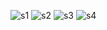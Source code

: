 ![s1](https://github.com/DanishKumar1001/sit725-2023-t1-prac3/assets/127257306/a7578009-673f-49c2-a683-6f46422162c9)
![s2](https://github.com/DanishKumar1001/sit725-2023-t1-prac3/assets/127257306/d4cdb4a6-acb3-46eb-87c9-045d80f60d35)
![s3](https://github.com/DanishKumar1001/sit725-2023-t1-prac3/assets/127257306/5651ecc7-b3ce-4c3d-935d-2942041ae946)
![s4](https://github.com/DanishKumar1001/sit725-2023-t1-prac3/assets/127257306/200872fc-f4e9-4cca-a931-893015b9babe)

